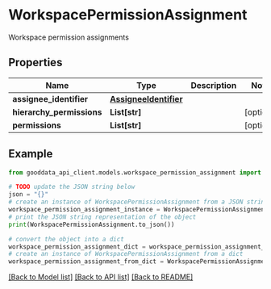 # WorkspacePermissionAssignment

Workspace permission assignments

## Properties

Name | Type | Description | Notes
------------ | ------------- | ------------- | -------------
**assignee_identifier** | [**AssigneeIdentifier**](AssigneeIdentifier.md) |  | 
**hierarchy_permissions** | **List[str]** |  | [optional] 
**permissions** | **List[str]** |  | [optional] 

## Example

```python
from gooddata_api_client.models.workspace_permission_assignment import WorkspacePermissionAssignment

# TODO update the JSON string below
json = "{}"
# create an instance of WorkspacePermissionAssignment from a JSON string
workspace_permission_assignment_instance = WorkspacePermissionAssignment.from_json(json)
# print the JSON string representation of the object
print(WorkspacePermissionAssignment.to_json())

# convert the object into a dict
workspace_permission_assignment_dict = workspace_permission_assignment_instance.to_dict()
# create an instance of WorkspacePermissionAssignment from a dict
workspace_permission_assignment_from_dict = WorkspacePermissionAssignment.from_dict(workspace_permission_assignment_dict)
```
[[Back to Model list]](../README.md#documentation-for-models) [[Back to API list]](../README.md#documentation-for-api-endpoints) [[Back to README]](../README.md)


